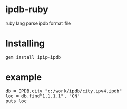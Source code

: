 # ipdb-ruby
ruby lang parse ipdb format file

# Installing
<pre>
gem install ipip-ipdb
</pre>

# example
<pre>
db = IPDB.city "c:/work/ipdb/city.ipv4.ipdb"
loc = db.find"1.1.1.1", "CN"
puts loc
<pre>